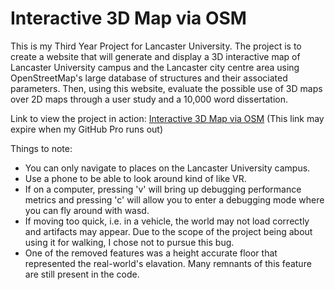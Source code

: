 # Interactive 3D Map via OSM

This is my Third Year Project for Lancaster University.
The project is to create a website that will generate and display a 3D interactive map of Lancaster University campus and the Lancaster city centre area using OpenStreetMap's large database of structures and their associated parameters.
Then, using this website, evaluate the possible use of 3D maps over 2D maps through a user study and a 10,000 word dissertation.

Link to view the project in action: [Interactive 3D Map via OSM](https://sinzolo.github.io/interactive-3D-Map-via-OSM/) (This link may expire when my GitHub Pro runs out)

Things to note:
- You can only navigate to places on the Lancaster University campus.
- Use a phone to be able to look around kind of like VR.
- If on a computer, pressing 'v' will bring up debugging performance metrics and pressing 'c' will allow you to enter a debugging mode where you can fly around with wasd.
- If moving too quick, i.e. in a vehicle, the world may not load correctly and artifacts may appear. Due to the scope of the project being about using it for walking, I chose not to pursue this bug.
- One of the removed features was a height accurate floor that represented the real-world's elavation. Many remnants of this feature are still present in the code.
